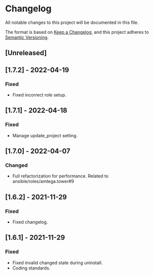 # Changelog
All notable changes to this project will be documented in this file.

The format is based on [Keep a Changelog](https://keepachangelog.com/en/1.0.0/),
and this project adheres to [Semantic Versioning](https://semver.org/spec/v2.0.0.html).

## [Unreleased]

## [1.7.2] - 2022-04-19
### Fixed
- Fixed incorrect role setup.

## [1.7.1] - 2022-04-18
### Fixed
- Manage update_project setting.

## [1.7.0] - 2022-04-07
### Changed
- Full refactorization for performance. Related to ansible/roles/amtega.tower#9

## [1.6.2] - 2021-11-29
### Fixed
- Fixed changelog.

## [1.6.1] - 2021-11-29
### Fixed
- Fixed invalid changed state during uninstall.
- Coding standards.
